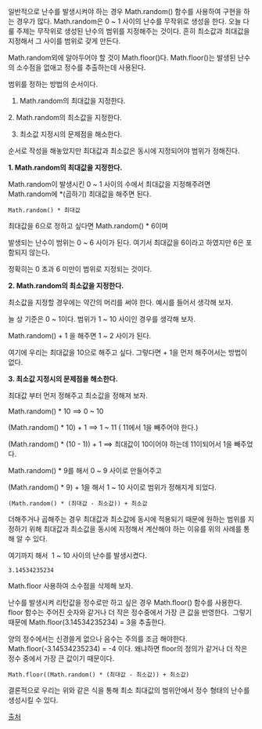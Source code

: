일반적으로 난수를 발생시켜야 하는 경우 Math.random() 함수를 사용하여 구현을 하는 경우가 많다. Math.random은 0 ~ 1 사이의 난수를 무작위로 생성을 한다. 오늘 다룰 주제는 무작위로 생성된 난수의 범위를 지정해주는 것이다. 흔히 최소값과 최대값을 지정해서 그 사이를 범위로 갖게 만든다.

Math.random외에 알아두어야 할 것이 Math.floor()다. Math.floor()는 발생된 난수의 소수점을 없애고 정수를 추출하는데 사용된다.

범위를 정하는 방법의 순서이다.

1. Math.random의 최대값을 지정한다.

2. Math.random의 최소값을 지정한다.

3. 최소값 지정시의 문제점을 해소한다.

순서로 작성을 해놓았지만 최대값과 최소값은 동시에 지정되어야 범위가 정해진다.

**1. Math.random의 최대값을 지정한다.**

Math.random이 발생시킨 0 ~ 1 사이의 수에서 최대값을 지정해주려면 Math.random에 *(곱하기) 최대값을 해주면 된다.

```
Math.random() * 최대값
```

최대값을 6으로 정하고 싶다면 Math.random() * 6이며

발생되는 난수이 범위는 0 ~ 6 사이가 된다. 여기서 최대값을 6이라고 하였지만 6은 포함되지 않는다.

정확히는 0 초과 6 미만이 범위로 지정되는 것이다.

**2. Math.random의 최소값을 지정한다.**

최소값을 지정할 경우에는 약간의 머리를 써야 한다. 예시를 들어서 생각해 보자.

늘 상 기준은 0 ~ 1이다. 범위가 1 ~ 10 사이인 경우를 생각해 보자.

Math.random() + 1 을 해주면 1 ~ 2 사이가 된다.

여기에 우리는 최대값을 10으로 해주고 싶다. 그렇다면 + 1을 먼저 해주어서는 방법이 없다.

**3. 최소값 지정시의 문제점을 해소한다.**

최대값 부터 먼저 정해주고 최소값을 정해져 보자.

Math.random() * 10 ==> 0 ~ 10

(Math.random() * 10) + 1 ==> 1 ~ 11 ( 11에서 1을 빼주어야 한다.)

(Math.random() * (10 - 1)) + 1 ==> 최대값이 10이어야 하는데 11이되어서 1을 빼주었다.

Math.random() * 9를 해서 0 ~ 9 사이로 만들어주고

(Math.random() * 9) + 1을 해서 1 ~ 10 사이로 범위가 정해지게 되었다.

```
(Math.random() * (최대값 - 최소값)) + 최소값
```

더해주거나 곱해주는 경우 최대값과 최소값에 동시에 적용되기 때문에 원하는 범위를 지정하기 위해 최대값과 최소값을 동시에 지정해서 계산해야 하는 이유를 위의 사례를 통해 알 수 있다.

여기까지 해서  1 ~ 10 사이의 난수를 발생시켰다.

```
3.14534235234
```

Math.floor 사용하여 소수점을 삭제해 보자.

난수를 발생시켜 리턴값을 정수로만 하고 싶은 경우 Math.floor() 함수를 사용한다. floor 함수는 주어진 숫자와 같거나 더 작은 정수중에서 가장 큰 값을 반영한다.  그렇기 때문에 Math.floor(3.14534235234) = 3을 추출한다.

양의 정수에서는 신경쓸게 없으나 음수는 주의를 조금 해야한다. Math.floor(-3.14534235234) = -4 이다. 왜냐하면 floor의 정의가 같거나 더 작은 정수 중에서 가장 큰 값이기 때문이다.

```
Math.floor((Math.random() * (최대값 - 최소값)) + 최소값)
```

결론적으로 우리는 위와 같은 식을 통해 최소 최대값의 범위안에서 정수 형태의 난수를 생성시킬 수 있다.

[출처](https://jobcoding.tistory.com/96)

